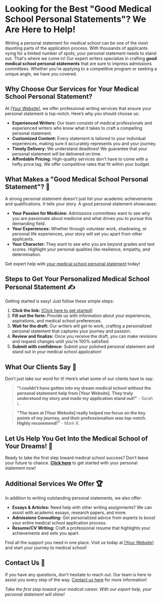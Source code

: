 # Looking for the Best "Good Medical School Personal Statements"? We Are Here to Help!

Writing a personal statement for medical school can be one of the most daunting parts of the application process. With thousands of applicants vying for a limited number of spots, your personal statement needs to stand out. That's where we come in! Our expert writers specialize in crafting **good medical school personal statements** that are sure to impress admissions committees. Whether you're applying to a competitive program or seeking a unique angle, we have you covered.

## Why Choose Our Services for Your Medical School Personal Statement?

At [[Your Website]](https://tinyurl.com/topessay?keyword=good+medical+school+personal+statements), we offer professional writing services that ensure your personal statement is top-notch. Here’s why you should choose us:

- **Experienced Writers:** Our team consists of medical professionals and experienced writers who know what it takes to craft a compelling personal statement.
- **Customized Content:** Every statement is tailored to your individual experiences, making sure it accurately represents you and your journey.
- **Timely Delivery:** We understand deadlines! We guarantee that your personal statement will be delivered on time.
- **Affordable Pricing:** High-quality services don't have to come with a hefty price tag. We offer competitive rates that fit within your budget.

## What Makes a "Good Medical School Personal Statement"? 🚀

A strong personal statement doesn’t just list your academic achievements and qualifications. It tells your story. A good personal statement showcases:

- **Your Passion for Medicine:** Admissions committees want to see why you are passionate about medicine and what drives you to pursue this demanding field.
- **Your Experiences:** Whether through volunteer work, shadowing, or personal life experiences, your story will set you apart from other applicants.
- **Your Character:** They want to see who you are beyond grades and test scores. Highlight your personal qualities like resilience, empathy, and determination.

Get expert help with [your medical school personal statement](https://tinyurl.com/topessay?keyword=good+medical+school+personal+statements) today!

## Steps to Get Your Personalized Medical School Personal Statement ✍️

Getting started is easy! Just follow these simple steps:

1. **Click the link:** [[Click here to get started]](https://tinyurl.com/topessay?keyword=good+medical+school+personal+statements)
2. **Fill out the form:** Provide us with information about your experiences, aspirations, and medical school preferences.
3. **Wait for the draft:** Our writers will get to work, crafting a personalized personal statement that captures your journey and passion.
4. **Review and finalize:** Once you receive the draft, you can make revisions and request changes until you're 100% satisfied.
5. **Submit with confidence:** Submit your polished personal statement and stand out in your medical school application!

## What Our Clients Say 📣

Don’t just take our word for it! Here’s what some of our clients have to say:

> **"I couldn’t have gotten into my dream medical school without the personal statement help from [Your Website]. They truly understood my story and made my application stand out!"** - Sarah L.

> **"The team at [Your Website] really helped me focus on the key points of my journey, and their professionalism was top-notch. Highly recommend!"** - Mark R.

## Let Us Help You Get Into the Medical School of Your Dreams! 🎯

Ready to take the first step toward medical school success? Don’t leave your future to chance. **[Click here](https://tinyurl.com/topessay?keyword=good+medical+school+personal+statements)** to get started with your personal statement now!

## Additional Services We Offer 🏆

In addition to writing outstanding personal statements, we also offer:

- **Essays & Articles:** Need help with other writing assignments? We can assist with academic essays, research papers, and more.
- **Admissions Consulting:** Get personalized advice from experts to boost your entire medical school application process.
- **Resume/CV Writing:** Craft a professional resume that highlights your achievements and sets you apart.

Find all the support you need in one place. Visit us today at [[Your Website]](https://tinyurl.com/topessay?keyword=good+medical+school+personal+statements) and start your journey to medical school!

## Contact Us 💬

If you have any questions, don’t hesitate to reach out. Our team is here to assist you every step of the way. [Contact us here](https://tinyurl.com/topessay?keyword=good+medical+school+personal+statements) for more information!

_Take the first step toward your medical career. With our expert help, your personal statement will shine!_
